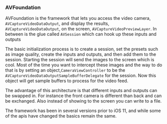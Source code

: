 
### AVFoundation

AVFoundation is the framework that lets you access the video camera, `AVCaptureVideoDataOutput`, and display the results, `AVCaptureVideoDataOutput`, on the screen, `AVCaptureVideoPreviewLayer`. In between is the glue called `AVSession` which can hook up these inputs and outputs

The basic initialization process is to create a session, set the presets such as image quality, create the inputs and outputs, and then add them to the session. Starting the session will send the images to the screen which is cool. Most of the time you want to intercept these images and the way to do that is by setting an object,`CameraViewController` to be the `AVCaptureVideoDataOutputSampleBufferDelegate` for the session. Now this object will get sample buffers to process for the video feed.

The advantage of this architecture is that different inputs and outputs can be swapped in. For instance the front camera is different than back and can be exchanged. Also instead of showing to the screen you can write to a file.

The framework has been in several versions prior to iOS 11, and while some of the apis have changed the basics remain the same.
